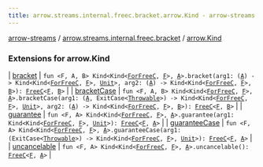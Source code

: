 ```yaml
---
title: arrow.streams.internal.freec.bracket.arrow.Kind - arrow-streams
---
```


[arrow-streams](../../index.html) / [arrow.streams.internal.freec.bracket](../index.html) / [arrow.Kind](./index.html)

### Extensions for arrow.Kind

| [bracket](bracket.html) | `fun <F, A, B> Kind<Kind<`[`ForFreeC`](../../arrow.streams.internal/-for-free-c.html)`, `[`F`](bracket.html#F)`>, `[`A`](bracket.html#A)`>.bracket(arg1: (`[`A`](bracket.html#A)`) -> Kind<Kind<`[`ForFreeC`](../../arrow.streams.internal/-for-free-c.html)`, `[`F`](bracket.html#F)`>, `[`Unit`](https://kotlinlang.org/api/latest/jvm/stdlib/kotlin/-unit/index.html)`>, arg2: (`[`A`](bracket.html#A)`) -> Kind<Kind<`[`ForFreeC`](../../arrow.streams.internal/-for-free-c.html)`, `[`F`](bracket.html#F)`>, `[`B`](bracket.html#B)`>): `[`FreeC`](../../arrow.streams.internal/-free-c/index.html)`<`[`F`](bracket.html#F)`, `[`B`](bracket.html#B)`>` |
| [bracketCase](bracket-case.html) | `fun <F, A, B> Kind<Kind<`[`ForFreeC`](../../arrow.streams.internal/-for-free-c.html)`, `[`F`](bracket-case.html#F)`>, `[`A`](bracket-case.html#A)`>.bracketCase(arg1: (`[`A`](bracket-case.html#A)`, ExitCase<`[`Throwable`](https://kotlinlang.org/api/latest/jvm/stdlib/kotlin/-throwable/index.html)`>) -> Kind<Kind<`[`ForFreeC`](../../arrow.streams.internal/-for-free-c.html)`, `[`F`](bracket-case.html#F)`>, `[`Unit`](https://kotlinlang.org/api/latest/jvm/stdlib/kotlin/-unit/index.html)`>, arg2: (`[`A`](bracket-case.html#A)`) -> Kind<Kind<`[`ForFreeC`](../../arrow.streams.internal/-for-free-c.html)`, `[`F`](bracket-case.html#F)`>, `[`B`](bracket-case.html#B)`>): `[`FreeC`](../../arrow.streams.internal/-free-c/index.html)`<`[`F`](bracket-case.html#F)`, `[`B`](bracket-case.html#B)`>` |
| [guarantee](guarantee.html) | `fun <F, A> Kind<Kind<`[`ForFreeC`](../../arrow.streams.internal/-for-free-c.html)`, `[`F`](guarantee.html#F)`>, `[`A`](guarantee.html#A)`>.guarantee(arg1: Kind<Kind<`[`ForFreeC`](../../arrow.streams.internal/-for-free-c.html)`, `[`F`](guarantee.html#F)`>, `[`Unit`](https://kotlinlang.org/api/latest/jvm/stdlib/kotlin/-unit/index.html)`>): `[`FreeC`](../../arrow.streams.internal/-free-c/index.html)`<`[`F`](guarantee.html#F)`, `[`A`](guarantee.html#A)`>` |
| [guaranteeCase](guarantee-case.html) | `fun <F, A> Kind<Kind<`[`ForFreeC`](../../arrow.streams.internal/-for-free-c.html)`, `[`F`](guarantee-case.html#F)`>, `[`A`](guarantee-case.html#A)`>.guaranteeCase(arg1: (ExitCase<`[`Throwable`](https://kotlinlang.org/api/latest/jvm/stdlib/kotlin/-throwable/index.html)`>) -> Kind<Kind<`[`ForFreeC`](../../arrow.streams.internal/-for-free-c.html)`, `[`F`](guarantee-case.html#F)`>, `[`Unit`](https://kotlinlang.org/api/latest/jvm/stdlib/kotlin/-unit/index.html)`>): `[`FreeC`](../../arrow.streams.internal/-free-c/index.html)`<`[`F`](guarantee-case.html#F)`, `[`A`](guarantee-case.html#A)`>` |
| [uncancelable](uncancelable.html) | `fun <F, A> Kind<Kind<`[`ForFreeC`](../../arrow.streams.internal/-for-free-c.html)`, `[`F`](uncancelable.html#F)`>, `[`A`](uncancelable.html#A)`>.uncancelable(): `[`FreeC`](../../arrow.streams.internal/-free-c/index.html)`<`[`F`](uncancelable.html#F)`, `[`A`](uncancelable.html#A)`>` |

